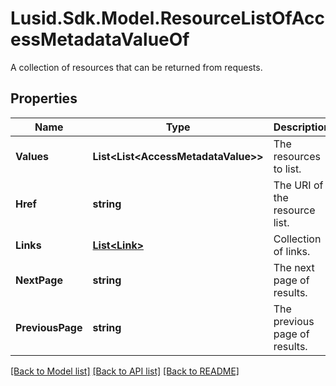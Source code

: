 # Lusid.Sdk.Model.ResourceListOfAccessMetadataValueOf
A collection of resources that can be returned from requests.

## Properties

Name | Type | Description | Notes
------------ | ------------- | ------------- | -------------
**Values** | **List&lt;List&lt;AccessMetadataValue&gt;&gt;** | The resources to list. | 
**Href** | **string** | The URI of the resource list. | [optional] 
**Links** | [**List&lt;Link&gt;**](Link.md) | Collection of links. | [optional] 
**NextPage** | **string** | The next page of results. | [optional] 
**PreviousPage** | **string** | The previous page of results. | [optional] 

[[Back to Model list]](../README.md#documentation-for-models) [[Back to API list]](../README.md#documentation-for-api-endpoints) [[Back to README]](../README.md)


